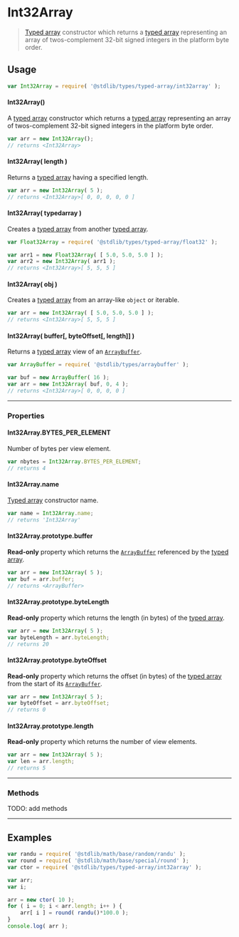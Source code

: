 # Int32Array

> [Typed array][mdn-typed-array] constructor which returns a [typed array][mdn-typed-array] representing an array of twos-complement 32-bit signed integers in the platform byte order.


<!-- Section to include introductory text. Make sure to keep an empty line after the intro `section` element and another before the `/section` close. -->

<section class="intro">

</section>

<!-- /.intro -->

<!-- Package usage documentation. -->

<section class="usage">

## Usage

``` javascript
var Int32Array = require( '@stdlib/types/typed-array/int32array' );
```

#### Int32Array()

A [typed array][mdn-typed-array] constructor which returns a [typed array][mdn-typed-array] representing an array of twos-complement 32-bit signed integers in the platform byte order.

``` javascript
var arr = new Int32Array();
// returns <Int32Array>
```

#### Int32Array( length )

Returns a [typed array][mdn-typed-array] having a specified length.

``` javascript
var arr = new Int32Array( 5 );
// returns <Int32Array>[ 0, 0, 0, 0, 0 ]
```

#### Int32Array( typedarray )

Creates a [typed array][mdn-typed-array] from another [typed array][mdn-typed-array].

``` javascript
var Float32Array = require( '@stdlib/types/typed-array/float32' );

var arr1 = new Float32Array( [ 5.0, 5.0, 5.0 ] );
var arr2 = new Int32Array( arr1 );
// returns <Int32Array>[ 5, 5, 5 ]
```

#### Int32Array( obj )

Creates a [typed array][mdn-typed-array] from an array-like `object` or iterable.

``` javascript
var arr = new Int32Array( [ 5.0, 5.0, 5.0 ] );
// returns <Int32Array>[ 5, 5, 5 ]
```

#### Int32Array( buffer\[, byteOffset\[, length\]\] )

Returns a [typed array][mdn-typed-array] view of an [`ArrayBuffer`][mdn-arraybuffer].

``` javascript
var ArrayBuffer = require( '@stdlib/types/arraybuffer' );

var buf = new ArrayBuffer( 16 );
var arr = new Int32Array( buf, 0, 4 );
// returns <Int32Array>[ 0, 0, 0, 0 ]
```

---

### Properties

#### Int32Array.BYTES_PER_ELEMENT

Number of bytes per view element.

``` javascript
var nbytes = Int32Array.BYTES_PER_ELEMENT;
// returns 4
```

#### Int32Array.name

[Typed array][mdn-typed-array] constructor name.

``` javascript
var name = Int32Array.name;
// returns 'Int32Array'
```

#### Int32Array.prototype.buffer

__Read-only__ property which returns the [`ArrayBuffer`][mdn-arraybuffer] referenced by the [typed array][mdn-typed-array].

``` javascript
var arr = new Int32Array( 5 );
var buf = arr.buffer;
// returns <ArrayBuffer>
```

#### Int32Array.prototype.byteLength

__Read-only__ property which returns the length (in bytes) of the [typed array][mdn-typed-array].

``` javascript
var arr = new Int32Array( 5 );
var byteLength = arr.byteLength;
// returns 20
```

#### Int32Array.prototype.byteOffset

__Read-only__ property which returns the offset (in bytes) of the [typed array][mdn-typed-array] from the start of its [`ArrayBuffer`][mdn-arraybuffer].

``` javascript
var arr = new Int32Array( 5 );
var byteOffset = arr.byteOffset;
// returns 0
```

#### Int32Array.prototype.length

__Read-only__ property which returns the number of view elements.

``` javascript
var arr = new Int32Array( 5 );
var len = arr.length;
// returns 5
```

---

### Methods

TODO: add methods

</section>

<!-- /.usage -->

---

<!-- Package usage notes. Make sure to keep an empty line after the `section` element and another before the `/section` close. -->

<section class="notes">

</section>

<!-- /.notes -->

<!-- Package usage examples. -->

<section class="examples">

## Examples

``` javascript
var randu = require( '@stdlib/math/base/random/randu' );
var round = require( '@stdlib/math/base/special/round' );
var ctor = require( '@stdlib/types/typed-array/int32array' );

var arr;
var i;

arr = new ctor( 10 );
for ( i = 0; i < arr.length; i++ ) {
    arr[ i ] = round( randu()*100.0 );
}
console.log( arr );
```

</section>

<!-- /.examples -->

<!-- Section to include cited references. If references are included, add a horizontal rule *before* the section. Make sure to keep an empty line after the `section` element and another before the `/section` close. -->

<section class="references">

</section>

<!-- /.references -->

<!-- Section for all links. Make sure to keep an empty line after the `section` element and another before the `/section` close. -->

<section class="links">

[mdn-typed-array]: https://developer.mozilla.org/en-US/docs/Web/JavaScript/Reference/Global_Objects/TypedArray
[mdn-arraybuffer]: https://developer.mozilla.org/en-US/docs/Web/JavaScript/Reference/Global_Objects/ArrayBuffer

</section>

<!-- /.links -->
